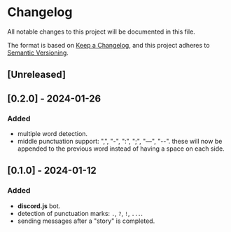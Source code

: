 # Changelog

All notable changes to this project will be documented in this file.

The format is based on [Keep a Changelog](https://keepachangelog.com/en/1.0.0/),
and this project adheres to [Semantic Versioning](https://semver.org/spec/v2.0.0.html).

## [Unreleased]

## [0.2.0] - 2024-01-26

### Added

-   multiple word detection.
-   middle punctuation support: ",", "-", ":", ";", "—", "--". these will now be appended to the previous word instead of having a space on each side.

## [0.1.0] - 2024-01-12

### Added

-   **discord.js** bot.
-   detection of punctuation marks: `.`, `?`, `!`, `...`.
-   sending messages after a "story" is completed.

